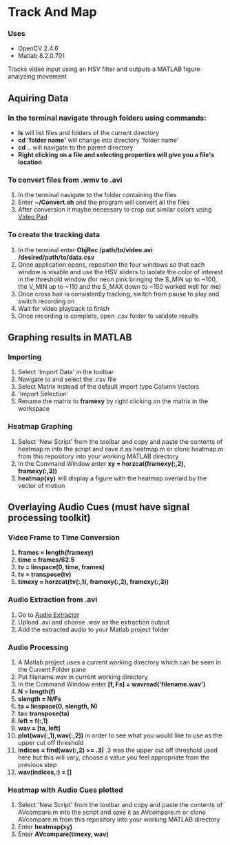 Track And Map
===========
### Uses
- OpenCV 2.4.6
- Matlab 8.2.0.701

Tracks video input using an HSV filter and outputs a MATLAB figure analyzing movement
## 

## Aquiring Data
### In the terminal navigate through folders using commands:
- **ls** will list files and folders of the current directory
- **cd 'folder name'** will change into directory 'folder name'
- **cd ..** will navigate to the parent directory
- **Right clicking on a file and selecting properties will give you a file's location**

### To convert files from .wmv to .avi
1. In the terminal navigate to the folder containing the files
2. Enter **~/Convert.sh** and the program will convert all the files
3. After conversion it maybe necessary to crop out similar colors using [Video Pad](http://www.nchsoftware.com/videopad/)

### To create the tracking data
1. In the terminal enter **ObjRec /path/to/video.avi /desired/path/to/data.csv**
2. Once application opens, reposition the four windows so that each window is visable and use the HSV sliders to isolate the color of interest in the threshold window (for neon pink bringing the S_MIN up to ~100, the V_MIN up to ~110 and the S_MAX down to ~150 worked well for me)
3. Once cross hair is consistently tracking, switch from pause to play and switch recording on
4. Wait for video playback to finish
5. Once recording is complete, open .csv folder to validate results

## Graphing results in MATLAB
### Importing
1. Select 'Import Data' in the toolbar
2. Navigate to and select the .csv file
3. Select Matrix instead of the default import type Column Vectors
4. 'Import Selection'
5. Rename the matrix to **framexy** by right clicking on the matrix in the workspace

### Heatmap Graphing
1.  Select 'New Script' from the toolbar and copy and paste the contents of heatmap.m into the script and save it as heatmap.m or clone heatmap.m from this repository into your working MATLAB directory
2. In the Command Window enter **xy = horzcat(framexy(:,2), framexy(:,3))**
3. **heatmap(xy)** will display a figure with the heatmap overlaid by the vector of motion

## Overlaying Audio Cues (must have signal processing toolkit)
### Video Frame to Time Conversion
1. **frames = length(framexy)**
2. **time = frames/62.5**
3. **tv = linspace(0, time, frames)**
4. **tv = transpose(tv)**
4. **timexy = horzcat(tv(:,1), framexy(:,2), framexy(:,3))**

### Audio Extraction from .avi
1. Go to [Audio Extractor](http://audio-extractor.net/)
2. Upload .avi and choose .wav as the extraction output
3. Add the extracted audio to your Matlab project folder

### Audio Processing
1. A Matlab project uses a current working directory which can be seen in the Current Folder pane
2. Put filename.wav in current working directory
3. In the Command Window enter **[f, Fs] = wavread('filename.wav')**
4. **N = length(f)**
5. **slength = N/Fs**
6. **ta = linspace(0, slength, N)**
7. **ta= transpose(ta)**
8. **left = f(:,1)**
9. **wav = [ta, left]**
10. **plot(wav(:,1),wav(:,2))** in order to see what you would like to use as the upper cut off threshold
10. **indices = find(wav(:,2) >= .3)** .3 was the upper cut off threshold used here but this will vary, choose a value you feel appropriate from the previous step
11. **wav(indices,:) = []**

### Heatmap with Audio Cues plotted
1.  Select 'New Script' from the toolbar and copy and paste the contents of AVcompare.m into the script and save it as AVcompare.m or clone AVcompare.m from this repository into your working MATLAB directory
2. Enter **heatmap(xy)**
3. Enter **AVcompare(timexy, wav)**







  